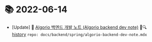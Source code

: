 # 📚 2022-06-14
- [Update] 📙 [Algorio 백엔드 개발 노트 (Algorio backend dev note)](https://til.qriositylog.com/featured/backend/spring/algorio-backend-dev-note) 📃🔍 [history](https://github.com/Queue-ri/TIL/commits/main/docs/backend/spring/algorio-backend-dev-note.mdx?since=2022-06-14T00:00:00Z&until=2022-06-14T23:59:59Z) `repo: docs/backend/spring/algorio-backend-dev-note.mdx`